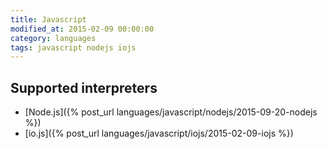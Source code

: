 ```yaml
---
title: Javascript
modified_at: 2015-02-09 00:00:00
category: languages
tags: javascript nodejs iojs
---
```


## Supported interpreters

* [Node.js]({% post_url languages/javascript/nodejs/2015-09-20-nodejs %})
* [io.js]({% post_url languages/javascript/iojs/2015-02-09-iojs %})

